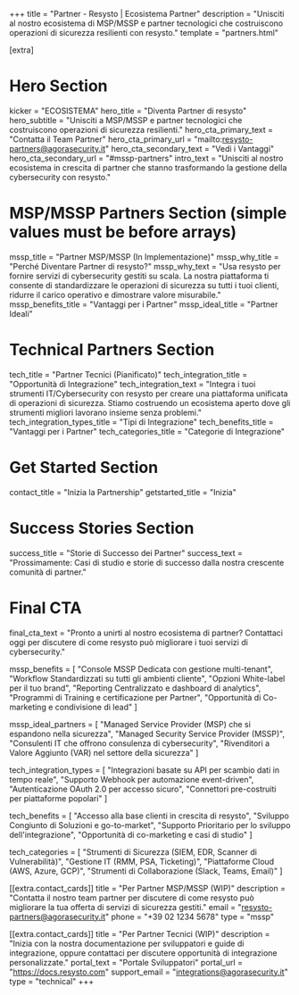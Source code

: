 +++
title = "Partner - Resysto | Ecosistema Partner"
description = "Unisciti al nostro ecosistema di MSP/MSSP e partner tecnologici che costruiscono operazioni di sicurezza resilienti con resysto."
template = "partners.html"

[extra]
# Hero Section
kicker = "ECOSISTEMA"
hero_title = "Diventa Partner di resysto"
hero_subtitle = "Unisciti a MSP/MSSP e partner tecnologici che costruiscono operazioni di sicurezza resilienti."
hero_cta_primary_text = "Contatta il Team Partner"
hero_cta_primary_url = "mailto:resysto-partners@agorasecurity.it"
hero_cta_secondary_text = "Vedi i Vantaggi"
hero_cta_secondary_url = "#mssp-partners"
intro_text = "Unisciti al nostro ecosistema in crescita di partner che stanno trasformando la gestione della cybersecurity con resysto."

# MSP/MSSP Partners Section (simple values must be before arrays)
mssp_title = "Partner MSP/MSSP (In Implementazione)"
mssp_why_title = "Perché Diventare Partner di resysto?"
mssp_why_text = "Usa resysto per fornire servizi di cybersecurity gestiti su scala. La nostra piattaforma ti consente di standardizzare le operazioni di sicurezza su tutti i tuoi clienti, ridurre il carico operativo e dimostrare valore misurabile."
mssp_benefits_title = "Vantaggi per i Partner"
mssp_ideal_title = "Partner Ideali"

# Technical Partners Section
tech_title = "Partner Tecnici (Pianificato)"
tech_integration_title = "Opportunità di Integrazione"
tech_integration_text = "Integra i tuoi strumenti IT/Cybersecurity con resysto per creare una piattaforma unificata di operazioni di sicurezza. Stiamo costruendo un ecosistema aperto dove gli strumenti migliori lavorano insieme senza problemi."
tech_integration_types_title = "Tipi di Integrazione"
tech_benefits_title = "Vantaggi per i Partner"
tech_categories_title = "Categorie di Integrazione"

# Get Started Section
contact_title = "Inizia la Partnership"
getstarted_title = "Inizia"

# Success Stories Section
success_title = "Storie di Successo dei Partner"
success_text = "Prossimamente: Casi di studio e storie di successo dalla nostra crescente comunità di partner."

# Final CTA
final_cta_text = "Pronto a unirti al nostro ecosistema di partner? Contattaci oggi per discutere di come resysto può migliorare i tuoi servizi di cybersecurity."

mssp_benefits = [
    "Console MSSP Dedicata con gestione multi-tenant",
    "Workflow Standardizzati su tutti gli ambienti cliente",
    "Opzioni White-label per il tuo brand",
    "Reporting Centralizzato e dashboard di analytics",
    "Programmi di Training e certificazione per Partner",
    "Opportunità di Co-marketing e condivisione di lead"
]

mssp_ideal_partners = [
    "Managed Service Provider (MSP) che si espandono nella sicurezza",
    "Managed Security Service Provider (MSSP)",
    "Consulenti IT che offrono consulenza di cybersecurity",
    "Rivenditori a Valore Aggiunto (VAR) nel settore della sicurezza"
]

tech_integration_types = [
    "Integrazioni basate su API per scambio dati in tempo reale",
    "Supporto Webhook per automazione event-driven",
    "Autenticazione OAuth 2.0 per accesso sicuro",
    "Connettori pre-costruiti per piattaforme popolari"
]

tech_benefits = [
    "Accesso alla base clienti in crescita di resysto",
    "Sviluppo Congiunto di Soluzioni e go-to-market",
    "Supporto Prioritario per lo sviluppo dell'integrazione",
    "Opportunità di co-marketing e casi di studio"
]

tech_categories = [
    "Strumenti di Sicurezza (SIEM, EDR, Scanner di Vulnerabilità)",
    "Gestione IT (RMM, PSA, Ticketing)",
    "Piattaforme Cloud (AWS, Azure, GCP)",
    "Strumenti di Collaborazione (Slack, Teams, Email)"
]

[[extra.contact_cards]]
title = "Per Partner MSP/MSSP (WIP)"
description = "Contatta il nostro team partner per discutere di come resysto può migliorare la tua offerta di servizi di sicurezza gestiti."
email = "resysto-partners@agorasecurity.it"
phone = "+39 02 1234 5678"
type = "mssp"

[[extra.contact_cards]]
title = "Per Partner Tecnici (WIP)"
description = "Inizia con la nostra documentazione per sviluppatori e guide di integrazione, oppure contattaci per discutere opportunità di integrazione personalizzate."
portal_text = "Portale Sviluppatori"
portal_url = "https://docs.resysto.com"
support_email = "integrations@agorasecurity.it"
type = "technical"
+++
